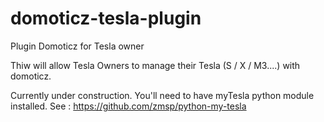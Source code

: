 # domoticz-tesla-plugin
Plugin Domoticz for Tesla owner

Thiw will allow Tesla Owners to manage their Tesla (S / X / M3....) with domoticz.

Currently under construction. You'll need to have myTesla python module installed.
See : https://github.com/zmsp/python-my-tesla
